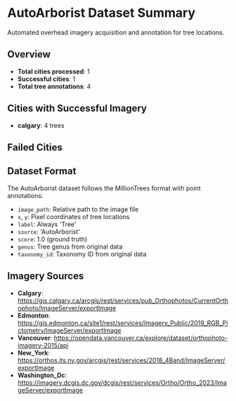 # AutoArborist Dataset Summary

Automated overhead imagery acquisition and annotation for tree locations.

## Overview

- **Total cities processed**: 1
- **Successful cities**: 1
- **Total tree annotations**: 4

## Cities with Successful Imagery

- **calgary**: 4 trees

## Failed Cities


## Dataset Format

The AutoArborist dataset follows the MillionTrees format with point annotations:

- `image_path`: Relative path to the image file
- `x`, `y`: Pixel coordinates of tree locations
- `label`: Always 'Tree'
- `source`: 'AutoArborist'
- `score`: 1.0 (ground truth)
- `genus`: Tree genus from original data
- `taxonomy_id`: Taxonomy ID from original data

## Imagery Sources

- **Calgary**: https://gis.calgary.ca/arcgis/rest/services/pub_Orthophotos/CurrentOrthophoto/ImageServer/exportImage
- **Edmonton**: https://gis.edmonton.ca/site1/rest/services/Imagery_Public/2019_RGB_Pictometry/ImageServer/exportImage
- **Vancouver**: https://opendata.vancouver.ca/explore/dataset/orthophoto-imagery-2015/api
- **New_York**: https://orthos.its.ny.gov/arcgis/rest/services/2018_4Band/ImageServer/exportImage
- **Washington_Dc**: https://imagery.dcgis.dc.gov/dcgis/rest/services/Ortho/Ortho_2023/ImageServer/exportImage
